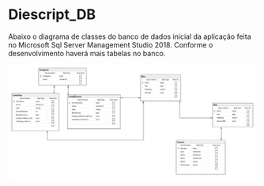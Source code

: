 # Diescript_DB

Abaixo o diagrama de classes do banco de dados inicial da aplicação feita no Microsoft Sql Server Management Studio 2018. Conforme o desenvolvimento haverá mais tabelas no banco.

![](src/assets/images/diescript_db.PNG)
